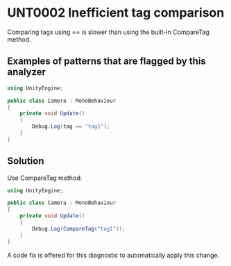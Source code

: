 # UNT0002 Inefficient tag comparison

Comparing tags using == is slower than using the built-in CompareTag method.

## Examples of patterns that are flagged by this analyzer

```csharp
using UnityEngine;

public class Camera : MonoBehaviour
{
    private void Update()
    {
        Debug.Log(tag == "tag1");
    }
}
```

## Solution

Use CompareTag method:

```csharp
using UnityEngine;

public class Camera : MonoBehaviour
{
    private void Update()
    {
        Debug.Log(CompareTag("tag1"));
    }
}
```

A code fix is offered for this diagnostic to automatically apply this change.
